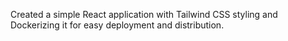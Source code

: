 Created a simple React application with Tailwind CSS styling and Dockerizing it for easy deployment and distribution.
